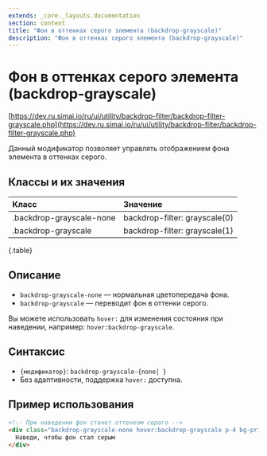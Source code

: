 ```yaml
---
extends: _core._layouts.documentation
section: content
title: "Фон в оттенках серого элемента (backdrop-grayscale)"
description: "Фон в оттенках серого элемента (backdrop-grayscale)"
---
```


# Фон в оттенках серого элемента (backdrop-grayscale)

[https://dev.ru.simai.io/ru/ui/utility/backdrop-filter/backdrop-filter-grayscale.php](https://dev.ru.simai.io/ru/ui/utility/backdrop-filter/backdrop-filter-grayscale.php)

Данный модификатор позволяет управлять отображением фона элемента в оттенках серого.

## Классы и их значения

| Класс                    | Значение                      |
|:-------------------------|:------------------------------|
| .backdrop-grayscale-none | backdrop-filter: grayscale(0) |
| .backdrop-grayscale      | backdrop-filter: grayscale(1) |
{.table}

## Описание

- `backdrop-grayscale-none` — нормальная цветопередача фона.
- `backdrop-grayscale` — переводит фон в оттенки серого.

Вы можете использовать `hover:` для изменения состояния при наведении, например: `hover:backdrop-grayscale`.

## Синтаксис

- `{модификатор}`: `backdrop-grayscale-{none| }`
- Без адаптивности, поддержка `hover:` доступна.

## Пример использования

```html
<!-- При наведении фон станет оттенком серого -->
<div class="backdrop-grayscale-none hover:backdrop-grayscale p-4 bg-primary color-on-surface-inverse transition">
  Наведи, чтобы фон стал серым
</div>
```
